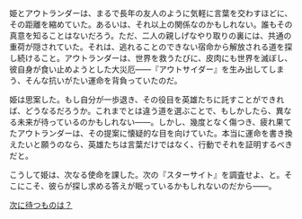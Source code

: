 <!-- title: 次なる一歩 -->
<!-- relationship: It's Complicated -->

姫とアウトランダーは、まるで長年の友人のように気軽に言葉を交わすほどに、その距離を縮めていた。あるいは、それ以上の関係なのかもしれない。誰もその真意を知ることはないだろう。ただ、二人の親しげなやり取りの裏には、共通の重荷が隠されていた。それは、逃れることのできない宿命から解放される道を探し続けること。アウトランダーは、世界を救うたびに、皮肉にも世界を滅ぼし、彼自身が食い止めようとした大災厄――『アウトサイダー』を生み出してしまう、そんな抗いがたい運命を背負っていたのだ。

姫は思案した。もし自分が一歩退き、その役目を英雄たちに託すことができれば、どうなるだろうか。これまでとは違う道を選ぶことで、もしかしたら、異なる未来が待っているのかもしれない――。しかし、幾度となく傷つき、疲れ果てたアウトランダーは、その提案に懐疑的な目を向けていた。本当に運命を書き換えたいと願うのなら、英雄たちは言葉だけではなく、行動でそれを証明するべきだと。

こうして姫は、次なる使命を課した。次の『スターサイト』を調査せよ、と。そこにこそ、彼らが探し求める答えが眠っているかもしれないのだから――。

[次に待つものは？](#embed:https://www.youtube.com/live/uX0rZYSrb4Q?si=UABlcxchRxHiGh_d&t=7144)
